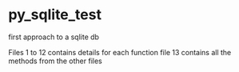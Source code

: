 # py_sqlite_test
first approach to a sqlite db

Files 1 to 12 contains details for each function
file 13 contains all the methods from the other files
